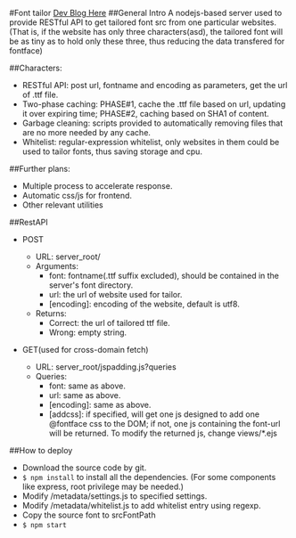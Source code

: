 #Font tailor
[Dev Blog Here](https://www.levy.at/blog/5)
##General Intro
A nodejs-based server used to provide RESTful API to get tailored font src from one particular websites. (That is, if the website has only three characters(asd), the tailored font will be as tiny as to hold only these three, thus reducing the data transfered for fontface)

##Characters:

- RESTful API: post url, fontname and encoding as parameters, get the url of .ttf file.
- Two-phase caching: PHASE#1, cache the .ttf file based on url, updating it over expiring time; PHASE#2, caching based on SHA1 of content.
- Garbage cleaning: scripts provided to automatically removing files that are no more needed by any cache.
- Whitelist: regular-expression whitelist, only websites in them could be used to tailor fonts, thus saving storage and cpu.

##Further plans:
- Multiple process to accelerate response.
- Automatic css/js for frontend.
- Other relevant utilities

##RestAPI
- POST
    - URL: server_root/
    - Arguments:
        - font: fontname(.ttf suffix excluded), should be contained in the server's font directory.
        - url: the url of website used for tailor.
        - [encoding]: encoding of the website, default is utf8.
    - Returns:
        - Correct: the url of tailored ttf file.
        - Wrong: empty string.

- GET(used for cross-domain fetch)
    - URL: server_root/jspadding.js?queries
    - Queries:
        - font: same as above.
        - url: same as above.
        - [encoding]: same as above.
        - [addcss]: if specified, will get one js designed to add one @fontface css to the DOM; if not, one js containing the font-url will be returned. To modify the returned js, change views/*.ejs

##How to deploy
- Download the source code by git.
- `$ npm install` to install all the dependencies. (For some components like express, root privilege may be needed.)
- Modify /metadata/settings.js to specified settings.
- Modify /metadata/whitelist.js to add whitelist entry using regexp.
- Copy the source font to srcFontPath
- `$ npm start`
